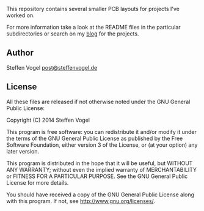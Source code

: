 This repository contains several smaller PCB layouts for projects I've worked on.

For more information take a look at the README files in the particular subdirectories or search on my [blog](http://www.noteblok.net) for the projects.

## Author

Steffen Vogel <post@steffenvogel.de>

## License

All these files are released if not otherwise noted under the GNU General Public License:

Copyright (C) 2014 Steffen Vogel

This program is free software: you can redistribute it and/or modify
it under the terms of the GNU General Public License as published by
the Free Software Foundation, either version 3 of the License, or
(at your option) any later version.

This program is distributed in the hope that it will be useful,
but WITHOUT ANY WARRANTY; without even the implied warranty of
MERCHANTABILITY or FITNESS FOR A PARTICULAR PURPOSE.  See the
GNU General Public License for more details.

You should have received a copy of the GNU General Public License
along with this program.  If not, see <http://www.gnu.org/licenses/>.
